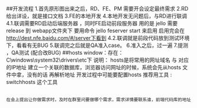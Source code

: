 ##开发流程
	1.首先原形图出来之后，RD、FE、PM 需要开会设定最终需求
	2.RD给出详设，就是接口文档
	3.FE的本地开发
	4.本地开发无问题后，与RD进行联调
	4.1.联调需要RD启动后端服务器 ，同时FE启动前段服务器
		用的是 jello 
		需要 release 到 webapp文件夹下
		要用命令  jello feserver start 来启用
		启用完会在 http://dest.nfe.baidu.com/#/server下看到
	4.2.联调就是前段代码放到测试环境下，看看有无BUG
	5.联调完之后就是QA准入case。
	6.准入之后，过一遍
	7.提测 ，QA测试 (配合改BUG)
##hosts
	window：存在： C\windows\system32\drivers\etc下
	说明：
	hosts是将常用的网址域名 与 对应的IP地址 建立一个关联的数据库，浏览器访问网址的时候，系统会先从hosts 文件中拿，没有的话
	再解析地址
	开发过程中可能要配置hosts
	推荐用工具 : switchhosts 这个工具
##
	在会上提出让你做需求时，及时在群里问要做哪个需求，需求详情要联系谁，前端代码库的地址
